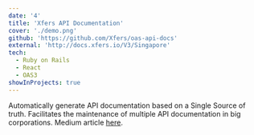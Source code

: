 ```yaml
---
date: '4'
title: 'Xfers API Documentation'
cover: './demo.png'
github: 'https://github.com/Xfers/oas-api-docs'
external: 'http://docs.xfers.io/V3/Singapore'
tech:
  - Ruby on Rails
  - React
  - OAS3
showInProjects: true
---
```


Automatically generate API documentation based on a Single Source of truth. Facilitates the maintenance of multiple API documentation in big corporations. Medium article [here](https://medium.com/xfers-engineering/how-we-reduce-the-time-required-for-clients-to-integrate-our-apis-by-50-d14c76430e24).
